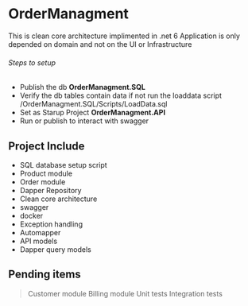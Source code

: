 # OrderManagment
This is clean core architecture implimented in .net 6 
Application is only depended on domain and not on the UI or Infrastructure

###### Steps to setup
- Publish the db **OrderManagment.SQL**
- Verify the db tables contain data if not run the loaddata script /OrderManagment.SQL/Scripts/LoadData.sql
- Set as Starup Project **OrderManagment.API**
- Run or publish to interact with swagger

## Project Include
- SQL database setup script
- Product module
- Order module
- Dapper Repository
- Clean core architecture
- swagger
- docker
- Exception handling
- Automapper
- API models
- Dapper query models

## Pending items
> Customer module
> Billing module
> Unit tests
> Integration tests
